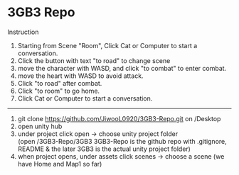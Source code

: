 # 3GB3 Repo

Instruction
1. Starting from Scene "Room", Click Cat or Computer to start a conversation.
2. Click the button with text "to road" to change scene
3. move the character with WASD, and click "to combat" to enter combat.
4. move the heart with WASD to avoid attack.
5. Click "to road" after combat.
6. Click "to room" to go home.
7. Click Cat or Computer to start a conversation. 


--------------------------------------------------------------------
1) git clone https://github.com/JiwooL0920/3GB3-Repo.git on /Desktop
2) open unity hub 
3) under project click open -> choose unity project folder   
      (open /3GB3-Repo/3GB3     3GB3-Repo is the github repo with .gitignore, README & the later 3GB3 is the actual unity project folder)
4) when project opens, under assets click scenes -> choose a scene (we have Home and Map1 so far)  
